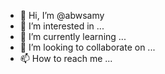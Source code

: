 - 👋 Hi, I’m @abwsamy
- 👀 I’m interested in ...
- 🌱 I’m currently learning ...
- 💞️ I’m looking to collaborate on ...
- 📫 How to reach me ...

<!---
abwsamy/abwsamy is a ✨ special ✨ repository because its `README.md` (this file) appears on your GitHub profile.
You can click the Preview link to take a look at your changes.
--->
